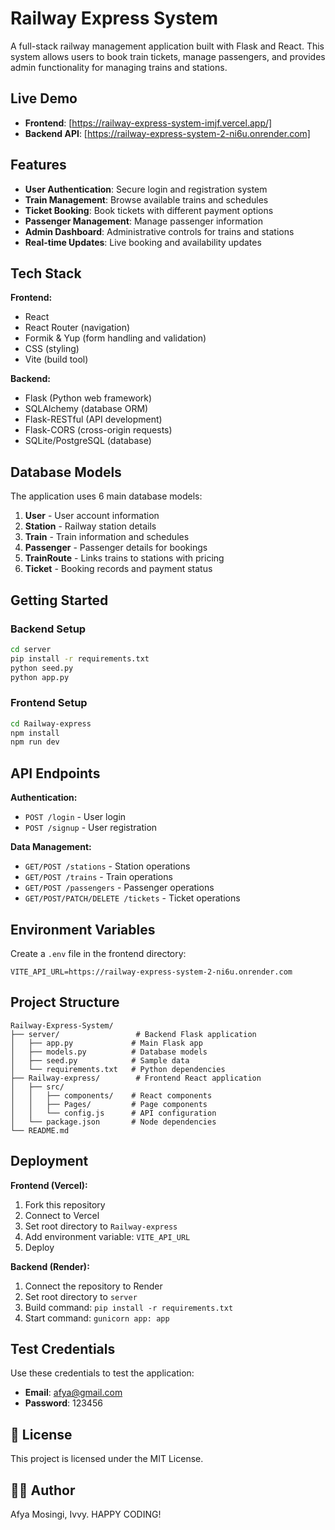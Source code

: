 # Railway Express System

A full-stack railway management application built with Flask and React. This system allows users to book train tickets, manage passengers, and provides admin functionality for managing trains and stations.

##  Live Demo

- **Frontend**: [https://railway-express-system-imjf.vercel.app/]
- **Backend API**: [https://railway-express-system-2-ni6u.onrender.com]

##  Features

- **User Authentication**: Secure login and registration system
- **Train Management**: Browse available trains and schedules
- **Ticket Booking**: Book tickets with different payment options
- **Passenger Management**: Manage passenger information
- **Admin Dashboard**: Administrative controls for trains and stations
- **Real-time Updates**: Live booking and availability updates

## Tech Stack

**Frontend:**
- React 
- React Router (navigation)
- Formik & Yup (form handling and validation)
- CSS (styling)
- Vite (build tool)

**Backend:**
- Flask (Python web framework)
- SQLAlchemy (database ORM)
- Flask-RESTful (API development)
- Flask-CORS (cross-origin requests)
- SQLite/PostgreSQL (database)

##  Database Models

The application uses 6 main database models:

1. **User** - User account information
2. **Station** - Railway station details
3. **Train** - Train information and schedules
4. **Passenger** - Passenger details for bookings
5. **TrainRoute** - Links trains to stations with pricing
6. **Ticket** - Booking records and payment status

##  Getting Started

### Backend Setup
```bash
cd server
pip install -r requirements.txt
python seed.py
python app.py
```

### Frontend Setup
```bash
cd Railway-express
npm install
npm run dev
```

##  API Endpoints

**Authentication:**
- `POST /login` - User login
- `POST /signup` - User registration

**Data Management:**
- `GET/POST /stations` - Station operations
- `GET/POST /trains` - Train operations
- `GET/POST /passengers` - Passenger operations
- `GET/POST/PATCH/DELETE /tickets` - Ticket operations

##  Environment Variables

Create a `.env` file in the frontend directory:
```
VITE_API_URL=https://railway-express-system-2-ni6u.onrender.com
```

##  Project Structure

```
Railway-Express-System/
├── server/                 # Backend Flask application
│   ├── app.py             # Main Flask app
│   ├── models.py          # Database models
│   ├── seed.py            # Sample data
│   └── requirements.txt   # Python dependencies
├── Railway-express/        # Frontend React application
│   ├── src/
│   │   ├── components/    # React components
│   │   ├── Pages/         # Page components
│   │   └── config.js      # API configuration
│   └── package.json       # Node dependencies
└── README.md
```

##  Deployment

**Frontend (Vercel):**
1. Fork this repository
2. Connect to Vercel
3. Set root directory to `Railway-express`
4. Add environment variable: `VITE_API_URL`
5. Deploy

**Backend (Render):**
1. Connect the repository to Render
2. Set root directory to `server`
3. Build command: `pip install -r requirements.txt`
4. Start command: `gunicorn app: app`

##  Test Credentials

Use these credentials to test the application:
- **Email**: afya@gmail.com
- **Password**: 123456



## 📄 License

This project is licensed under the MIT License.

## 👨‍💻 Author
Afya Mosingi, Ivvy.
HAPPY CODING!

